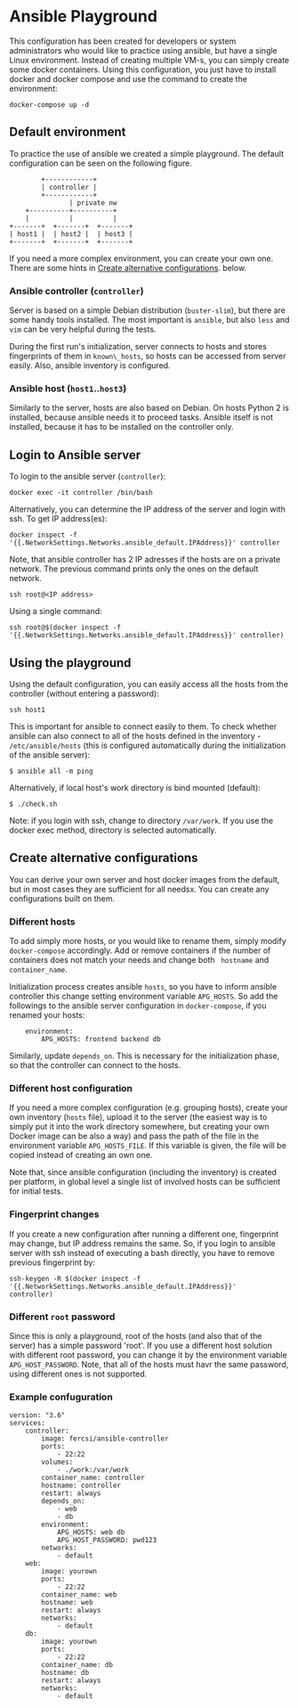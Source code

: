 # Ansible Playground

This   configuration  has   been  created   for  developers   or  system
administrators  who would  like to  practice using  ansible, but  have a
single Linux  environment. Instead  of creating  multiple VM-s,  you can
simply create some docker containers. Using this configuration, you just
have to install docker and docker  compose and use the command to create
the environment:

```
docker-compose up -d
```

## Default environment

To practice the use of ansible we created a simple playground. The
default configuration can be seen on the following figure.

            +------------+
            | controller |
            +------------+
                   | private nw
        +----------+----------+
        |          |          |
    +-------+  +-------+  +-------+
    | host1 |  | host2 |  | host3 |
    +-------+  +-------+  +-------+

If you  need a more  complex environment, you  can create your  own one.
There are some hints in
[Create alternative configurations](#create-alternative-configurations).
below.

### Ansible controller (`controller`)

Server is  based on  a simple  Debian distribution  (`buster-slim`), but
there are  some handy tools  installed. The most important is `ansible`,
but also `less` and `vim` can be very helpful during the tests.

During  the first  run's initialization,  server connects  to hosts  and
stores fingerprints of them in `known\_hosts`, so hosts  can be accessed
from server easily. Also, ansible inventory is configured.

### Ansible host (`host1`..`host3`)

Similarly to the server, hosts are also based on Debian. On hosts Python
2  is installed,  because ansible  needs  it to  proceed tasks.  Ansible
itself  is  not  installed,  because  it has  to  be  installed  on  the
controller only.

## Login to Ansible server

To login to the ansible server (`controller`):

```
docker exec -it controller /bin/bash
```

Alternatively, you can determine the IP  address of the server and login
with ssh. To get IP address(es):

```
docker inspect -f '{{.NetworkSettings.Networks.ansible_default.IPAddress}}' controller
```

Note, that ansible  controller has 2 IP  adresses if the hosts  are on a
private  network. The  previous  command  prints only  the  ones on  the
default network.

```
ssh root@<IP address>
```

Using a single command:

```
ssh root@$(docker inspect -f '{{.NetworkSettings.Networks.ansible_default.IPAddress}}' controller)
```

## Using the playground

Using the  default configuration,  you can easily  access all  the hosts
from the controller (without entering a password):

```
ssh host1
```

This  is important  for  ansible to  connect easily  to  them. To  check
whether ansible  can also  connect to  all of the  hosts defined  in the
inventory  -  `/etc/ansible/hosts`  (this  is  configured  automatically
during the initialization of the ansible server):


```
$ ansible all -m ping
```

Alternatively, if local host's work directory is bind mounted (default):

```
$ ./check.sh
```

Note: if you login with ssh, change to directory `/var/work`. If you use
the docker exec method, directory is selected automatically.


## Create alternative configurations

You can derive your own server  and host docker images from the default,
but in most cases they are sufficient for all needsx. You can create any
configurations built on them.

### Different hosts

To  add simply  more hosts,  or you  would like  to rename  them, simply
modify  `docker-compose` accordingly.  Add or  remove containers  if the
number  of containers  does  not  match your  needs  and  change both  `
hostname` and `container_name`.

Initialization process  creates ansible `hosts`,  so you have  to inform
ansible controller this change setting environment variable `APG_HOSTS`.
So  add   the  followings  to   the  ansible  server   configuration  in
`docker-compose`, if you renamed your hosts:

```
    environment:
        APG_HOSTS: frontend backend db
```

Similarly, update `depends_on`. This is necessary for the initialization
phase, so that the controller can connect to the hosts.

### Different host configuration

If you need  a more complex configuration (e.g.  grouping hosts), create
your own inventory (`hosts` file), upload  it to the server (the easiest
way is to simply put it  into the work directory somewhere, but creating
your own Docker image  can be also a way) and pass the  path of the file
in the environment variable `APG_HOSTS_FILE`. If this variable is given,
the file will be copied instead of creating an own one.

Note  that, since  ansible  configuration (including  the inventory)  is
created per  platform, in global level  a single list of  involved hosts
can be sufficient for initial tests.

### Fingerprint changes

If  you  create a  new  configuration  after  running a  different  one,
fingerprint may  change, but  IP address  remains the  same. So,  if you
login to ansible  server with ssh instead of executing  a bash directly,
you have to remove previous fingerprint by:

```
ssh-keygen -R $(docker inspect -f '{{.NetworkSettings.Networks.ansible_default.IPAddress}}'
controller)
```

### Different `root` password

Since this is only a playground, root of the hosts (and also that of the
server)  has a  simple  password 'root'.  If you  use  a different  host
solution  with  different  root  password,  you can  change  it  by  the
environment variable `APG_HOST_PASSWORD`.  Note, that all of  the hosts must
havr the same password, using different ones is not supported.

### Example confuguration

```
version: "3.6"
services:
    controller:
        image: fercsi/ansible-controller
        ports:
            - 22:22
        volumes:
            - ./work:/var/work
        container_name: controller
        hostname: controller
        restart: always
        depends_on:
            - web
            - db
        environment:
            APG_HOSTS: web db
            APG_HOST_PASSWORD: pwd123
        networks:
            - default
    web:
        image: yourown
        ports:
            - 22:22
        container_name: web
        hostname: web
        restart: always
        networks:
            - default
    db:
        image: yourown
        ports:
            - 22:22
        container_name: db
        hostname: db
        restart: always
        networks:
            - default
```
